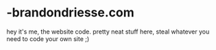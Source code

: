 # -brandondriesse.com
hey it's me, the website code. pretty neat stuff here, steal whatever you need to code your own site ;)